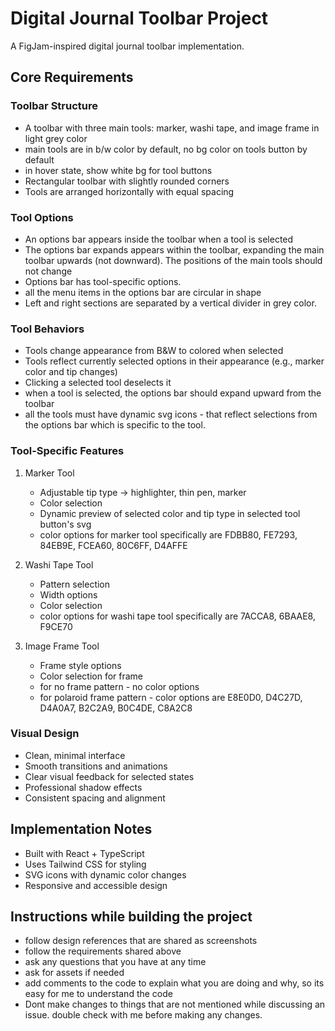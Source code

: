 # Digital Journal Toolbar Project

A FigJam-inspired digital journal toolbar implementation.

## Core Requirements

### Toolbar Structure
- A toolbar with three main tools: marker, washi tape, and image frame in light grey color
- main tools are in b/w color by default, no bg color on tools button by default
- in hover state, show white bg for tool buttons
- Rectangular toolbar with slightly rounded corners
- Tools are arranged horizontally with equal spacing

### Tool Options
- An options bar appears inside the toolbar when a tool is selected
- The options bar expands appears within the toolbar, expanding the main toolbar upwards (not downward). The positions of the main tools should not change
- Options bar has tool-specific options. 
- all the menu items in the options bar are circular in shape
- Left and right sections are separated by a vertical divider in grey color. 

### Tool Behaviors
- Tools change appearance from B&W to colored when selected
- Tools reflect currently selected options in their appearance (e.g., marker color and tip changes)
- Clicking a selected tool deselects it
- when a tool is selected, the options bar should expand upward from the toolbar
- all the tools must have dynamic svg icons - that reflect selections from the options bar which is specific to the tool.

### Tool-Specific Features
1. Marker Tool
   - Adjustable tip type -> highlighter, thin pen, marker
   - Color selection
   - Dynamic preview of selected color and tip type in selected tool button's svg
   - color options for marker tool specifically are FDBB80, FE7293, 84EB9E, FCEA60, 80C6FF, D4AFFE

2. Washi Tape Tool
   - Pattern selection
   - Width options
   - Color selection
   - color options for washi tape tool specifically are 7ACCA8, 6BAAE8, F9CE70

3. Image Frame Tool
   - Frame style options
   - Color selection for frame
   - for no frame pattern - no color options
   - for polaroid frame pattern - color options are E8E0D0, D4C27D, D4A0A7, B2C2A9, B0C4DE, C8A2C8

### Visual Design
- Clean, minimal interface
- Smooth transitions and animations
- Clear visual feedback for selected states
- Professional shadow effects
- Consistent spacing and alignment

## Implementation Notes
- Built with React + TypeScript
- Uses Tailwind CSS for styling
- SVG icons with dynamic color changes
- Responsive and accessible design 

## Instructions while building the project
- follow design references that are shared as screenshots
- follow the requirements shared above
- ask any questions that you have at any time
- ask for assets if needed
- add comments to the code to explain what you are doing and why, so its easy for me to understand the code
- Dont make changes to things that are not mentioned while discussing an issue. double check with me before making any changes.